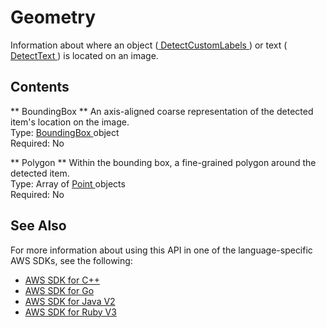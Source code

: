 # Geometry<a name="API_Geometry"></a>

Information about where an object \([ DetectCustomLabels ](API_DetectCustomLabels.md)\) or text \([ DetectText ](API_DetectText.md)\) is located on an image\.

## Contents<a name="API_Geometry_Contents"></a>

 ** BoundingBox **   <a name="rekognition-Type-Geometry-BoundingBox"></a>
An axis\-aligned coarse representation of the detected item's location on the image\.  
Type: [ BoundingBox ](API_BoundingBox.md) object  
Required: No

 ** Polygon **   <a name="rekognition-Type-Geometry-Polygon"></a>
Within the bounding box, a fine\-grained polygon around the detected item\.  
Type: Array of [ Point ](API_Point.md) objects  
Required: No

## See Also<a name="API_Geometry_SeeAlso"></a>

For more information about using this API in one of the language\-specific AWS SDKs, see the following:
+  [ AWS SDK for C\+\+](https://docs.aws.amazon.com/goto/SdkForCpp/rekognition-2016-06-27/Geometry) 
+  [ AWS SDK for Go](https://docs.aws.amazon.com/goto/SdkForGoV1/rekognition-2016-06-27/Geometry) 
+  [ AWS SDK for Java V2](https://docs.aws.amazon.com/goto/SdkForJavaV2/rekognition-2016-06-27/Geometry) 
+  [ AWS SDK for Ruby V3](https://docs.aws.amazon.com/goto/SdkForRubyV3/rekognition-2016-06-27/Geometry) 